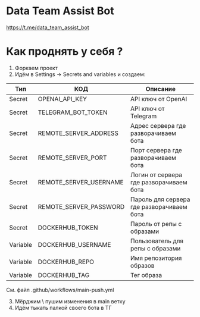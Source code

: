 # Data Team Assist Bot
https://t.me/data_team_assist_bot

# Как проднять у себя ? 
1) Форкаем проект
2) Идём в Settings -> Secrets and variables и создаем:

| Тип      | КОД              | Описание
|----------|------------------|---|
| Secret   | OPENAI_API_KEY  | API ключ от OpenAI
| Secret   | TELEGRAM_BOT_TOKEN  | API ключ от Telegram
| Secret   | REMOTE_SERVER_ADDRESS  | Адрес сервера где разворачиваем бота
| Secret   | REMOTE_SERVER_PORT  | Порт сервера где разворачиваем бота
| Secret   | REMOTE_SERVER_USERNAME  | Логин от сервера где разворачиваем бота
| Secret   | REMOTE_SERVER_PASSWORD  | Пароль для сервера где разворачиваем бота
| Secret   | DOCKERHUB_TOKEN  | Пароль от репы с образами
| Variable | DOCKERHUB_USERNAME  | Пользователь для репы с образами
| Variable | DOCKERHUB_REPO  | Имя репозитория образов
| Variable | DOCKERHUB_TAG  | Тег образа

См. файл .github/workflows/main-push.yml

3) Мёрджим \ пушим изменения в main ветку
4) Идём тыкать палкой своего бота в ТГ